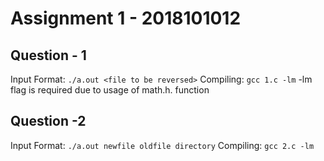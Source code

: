 # Assignment 1 - 2018101012

## Question - 1

Input Format: `./a.out <file to be reversed>`
Compiling: `gcc 1.c -lm`
-lm flag is required due to usage of math.h. function

## Question -2

Input Format: `./a.out newfile oldfile directory`
Compiling: `gcc 2.c -lm`